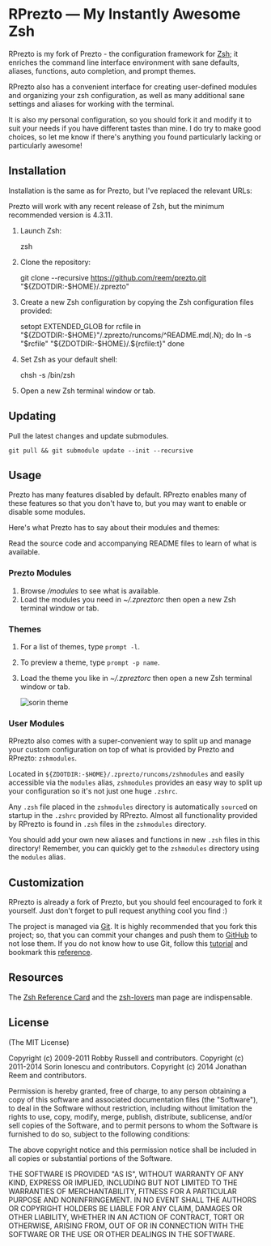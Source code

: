 RPrezto — My Instantly Awesome Zsh
==============================

RPrezto is my fork of Prezto - the configuration framework for [Zsh][1];
it enriches the command line interface environment with sane defaults,
aliases, functions, auto completion, and prompt themes.

RPrezto also has a convenient interface for creating user-defined modules
and organizing your zsh configuration, as well as many additional sane settings
and aliases for working with the terminal.

It is also my personal configuration, so you should fork it and modify it to
suit your needs if you have different tastes than mine. I do try to make good
choices, so let me know if there's anything you found particularly lacking or
particularly awesome!

Installation
------------

Installation is the same as for Prezto, but I've replaced the relevant URLs:

Prezto will work with any recent release of Zsh, but the minimum recommended
version is 4.3.11.

  1. Launch Zsh:

        zsh

  2. Clone the repository:

        git clone --recursive https://github.com/reem/prezto.git "${ZDOTDIR:-$HOME}/.zprezto"

  3. Create a new Zsh configuration by copying the Zsh configuration files
     provided:

        setopt EXTENDED_GLOB
        for rcfile in "${ZDOTDIR:-$HOME}"/.zprezto/runcoms/^README.md(.N); do
          ln -s "$rcfile" "${ZDOTDIR:-$HOME}/.${rcfile:t}"
        done

  4. Set Zsh as your default shell:

        chsh -s /bin/zsh

  5. Open a new Zsh terminal window or tab.

Updating
--------

Pull the latest changes and update submodules.

    git pull && git submodule update --init --recursive

Usage
-----

Prezto has many features disabled by default. RPrezto enables many of these
features so that you don't have to, but you may want to enable or disable some
modules.

Here's what Prezto has to say about their modules and themes:

Read the source code and accompanying README files to learn of what is available.

### Prezto Modules

  1. Browse */modules* to see what is available.
  2. Load the modules you need in *~/.zpreztorc* then open a new Zsh terminal
     window or tab.

### Themes

  1. For a list of themes, type `prompt -l`.
  2. To preview a theme, type `prompt -p name`.
  3. Load the theme you like in *~/.zpreztorc* then open a new Zsh terminal
     window or tab.

     ![sorin theme][2]

### User Modules

RPrezto also comes with a super-convenient way to split up and manage your
custom configuration on top of what is provided by Prezto and RPrezto:
`zshmodules`.

Located in `${ZDOTDIR:-$HOME}/.zprezto/runcoms/zshmodules` and easily
accessible via the `modules` alias, `zshmodules` provides an easy way to split
up your configuration so it's not just one huge `.zshrc`.

Any `.zsh` file placed in the `zshmodules` directory is automatically `source`d on
startup in the `.zshrc` provided by RPrezto. Almost all functionality provided
by RPrezto is found in `.zsh` files in the `zshmodules` directory.

You should add your own new aliases and functions in new `.zsh` files in this
directory! Remember, you can quickly get to the `zshmodules` directory using
the `modules` alias.

Customization
-------------

RPrezto is already a fork of Prezto, but you should feel encouraged to fork it
yourself. Just don't forget to pull request anything cool you find :)

The project is managed via [Git][3]. It is highly recommended that you fork this
project; so, that you can commit your changes and push them to [GitHub][4] to
not lose them. If you do not know how to use Git, follow this [tutorial][5] and
bookmark this [reference][6].

Resources
---------

The [Zsh Reference Card][7] and the [zsh-lovers][8] man page are indispensable.

License
-------

(The MIT License)

Copyright (c) 2009-2011 Robby Russell and contributors.
Copyright (c) 2011-2014 Sorin Ionescu and contributors.
Copyright (c) 2014      Jonathan Reem and contributors.

Permission is hereby granted, free of charge, to any person obtaining a copy of
this software and associated documentation files (the "Software"), to deal in
the Software without restriction, including without limitation the rights to
use, copy, modify, merge, publish, distribute, sublicense, and/or sell copies
of the Software, and to permit persons to whom the Software is furnished to do
so, subject to the following conditions:

The above copyright notice and this permission notice shall be included in all
copies or substantial portions of the Software.

THE SOFTWARE IS PROVIDED "AS IS", WITHOUT WARRANTY OF ANY KIND, EXPRESS OR
IMPLIED, INCLUDING BUT NOT LIMITED TO THE WARRANTIES OF MERCHANTABILITY,
FITNESS FOR A PARTICULAR PURPOSE AND NONINFRINGEMENT. IN NO EVENT SHALL THE
AUTHORS OR COPYRIGHT HOLDERS BE LIABLE FOR ANY CLAIM, DAMAGES OR OTHER
LIABILITY, WHETHER IN AN ACTION OF CONTRACT, TORT OR OTHERWISE, ARISING FROM,
OUT OF OR IN CONNECTION WITH THE SOFTWARE OR THE USE OR OTHER DEALINGS IN THE
SOFTWARE.

[1]: http://www.zsh.org
[2]: http://i.imgur.com/nBEEZ.png "sorin theme"
[3]: http://git-scm.com
[4]: https://github.com
[5]: http://gitimmersion.com
[6]: http://gitref.org
[7]: http://www.bash2zsh.com/zsh_refcard/refcard.pdf
[8]: http://grml.org/zsh/zsh-lovers.html

